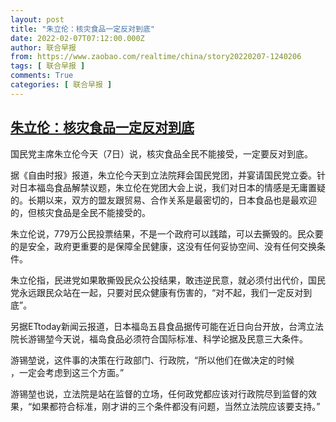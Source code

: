 ```yaml
---
layout: post
title: "朱立伦：核灾食品一定反对到底"
date: 2022-02-07T07:12:00.000Z
author: 联合早报
from: https://www.zaobao.com/realtime/china/story20220207-1240206
tags: [ 联合早报 ]
comments: True
categories: [ 联合早报 ]
---
```

<!--1644217920000-->
[朱立伦：核灾食品一定反对到底](https://www.zaobao.com/realtime/china/story20220207-1240206)
------

<div>
<p>国民党主席朱立伦今天（7日）说，核灾食品全民不能接受，一定要反对到底。</p><p>据《自由时报》报道，朱立伦今天到立法院拜会国民党团，并宴请国民党立委。针对日本福岛食品解禁议题，朱立伦在党团大会上说，我们对日本的情感是无庸置疑的。长期以来，双方的盟友跟贸易、合作关系是最密切的，日本食品也是最欢迎的，但核灾食品是全民不能接受的。</p><p>朱立伦说，779万公民投票结果，不是一个政府可以践踏，可以去撕毁的。民众要的是安全，政府更重要的是保障全民健康，这没有任何妥协空间、没有任何交换条件。</p><section id="imu"><div id="dfp-ad-imu1">        </div></section><p>朱立伦指，民进党如果敢撕毁民众公投结果，敢违逆民意，就必须付出代价，国民党永远跟民众站在一起，只要对民众健康有伤害的，“对不起，我们一定反对到底”。</p><p>另据ETtoday新闻云报道，日本福岛五县食品据传可能在近日向台开放，台湾立法院长游锡堃今天说，福岛食品必须符合国际标准、科学论据及民意三大条件。</p><p>游锡堃说，这件事的决策在行政部门、行政院，“所以他们在做决定的时候<br>，一定会考虑到这三个方面。”</p><div id="innity-in-post"></div><div id="dfp-ad-midarticlespecial">        </div><p>游锡堃也说，立法院是站在监督的立场，任何政党都应该对行政院尽到监督的效果，“如果都符合标准，刚才讲的三个条件都没有问题，当然立法院应该要支持。”</p>      <div class="cx_paywall_placeholder" id="sph_cdp_40"></div>
</div>
